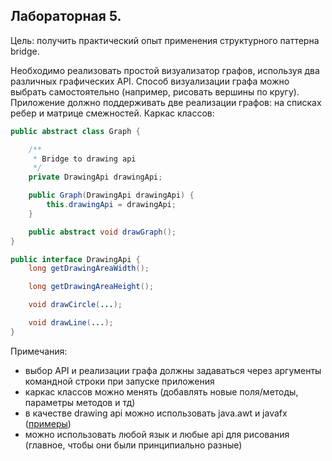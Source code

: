 ## Лабораторная 5.

Цель: получить практический опыт применения структурного паттерна bridge.

Необходимо реализовать простой визуализатор графов, используя два различных графических API. Способ визуализации графа
можно выбрать самостоятельно (например, рисовать вершины по кругу). Приложение должно поддерживать две реализации
графов: на списках ребер и матрице смежностей. Каркас классов:

```Java
public abstract class Graph {

    /**
     * Bridge to drawing api
     */
    private DrawingApi drawingApi;

    public Graph(DrawingApi drawingApi) {
        this.drawingApi = drawingApi;
    }

    public abstract void drawGraph();
}

public interface DrawingApi {
    long getDrawingAreaWidth();

    long getDrawingAreaHeight();

    void drawCircle(...);

    void drawLine(...);
}
```

Примечания:
* выбор API и реализации графа должны задаваться через аргументы командной строки при запуске приложения
* каркас классов можно менять (добавлять новые поля/методы, параметры методов и тд)
* в качестве drawing api можно использовать java.awt
и javafx ([примеры](https://github.com/akirakozov/software-design/tree/master/java/graphics/))
* можно использовать любой язык и любые api для рисования (главное, чтобы они были принципиально разные)
